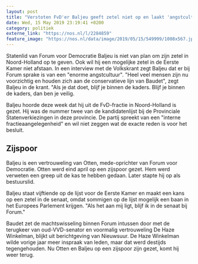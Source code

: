 ```yaml
---
layout: post
title: "Verstoten FvD'er Baljeu geeft zetel niet op en laakt 'angstcultuur' in partij"
date: Wed, 15 May 2019 23:19:41 +0200
category: politiek
externe_link: "https://nos.nl/l/2284859"
feature_image: "https://nos.nl/data/image/2019/05/15/549999/1008x567.jpg"
---
```


<p>Statenlid van Forum voor Democratie Baljeu is niet van plan om zijn zetel in Noord-Holland op te geven. Ook wil hij een mogelijke zetel in de Eerste Kamer niet afstaan. In een interview met de Volkskrant zegt Baljeu dat er bij Forum sprake is van een "enorme angstcultuur". "Heel veel mensen zijn nu voorzichtig en houden zich aan de conservatieve lijn van Baudet", zegt Baljeu in de krant. "Als je dat doet, blijf je binnen de kaders. Blijf je binnen de kaders, dan ben je veilig.</p>
<p>Baljeu hoorde deze week dat hij uit de FvD-fractie in Noord-Holland is gezet. Hij was de nummer twee van de kandidatenlijst bij de Provinciale Statenverkiezingen in deze provincie. De partij spreekt van een "interne fractieaangelegenheid" en wil niet zeggen wat de exacte reden is voor het besluit.</p>
<h2>Zijspoor</h2>
<p>Baljeu is een vertrouweling van Otten, mede-oprichter van Forum voor Democratie. Otten werd eind april op een zijspoor gezet. Hem werd verweten een greep uit de kas te hebben gedaan. Later stapte hij op als bestuurslid.</p>
<p>Baljeu staat vijftiende op de lijst voor de Eerste Kamer en maakt een kans op een zetel in de senaat, omdat sommigen op de lijst mogelijk een baan in het Europees Parlement krijgen. "Als het aan mij ligt, blijf ik in de senaat bij Forum."</p>
<p>Baudet zet de machtswisseling binnen Forum intussen door met de terugkeer van oud-VVD-senator en voormalig vertrouweling De Haze Winkelman, blijkt uit berichtgeving van Nieuwsuur. De Haze Winkelman wilde vorige jaar meer inspraak van leden, maar dat werd destijds tegengehouden. Nu Otten en Baljeu op een zijspoor zijn gezet, komt hij weer terug.</p>
